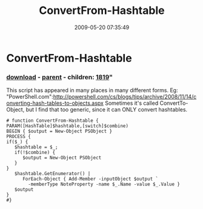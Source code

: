 ﻿---
pid:            1118
parent:         1117
children:       1819
poster:         Joel Bennett
title:          ConvertFrom-Hashtable
date:           2009-05-20 07:35:49
format:         posh
---

# ConvertFrom-Hashtable

### [download](1118.ps1) - [parent](1117.md) - children: [1819](1819.md)"

This script has appeared in many places in many different forms. Eg: "PowerShell.com":http://powershell.com/cs/blogs/tips/archive/2008/11/14/converting-hash-tables-to-objects.aspx Sometimes it's called ConvertTo-Object, but I find that too generic, since it can ONLY convert hashtables. 

```posh
# function ConvertFrom-Hashtable {
PARAM([HashTable]$hashtable,[switch]$combine)
BEGIN { $output = New-Object PSObject }
PROCESS {
if($_) { 
   $hashtable = $_;
   if(!$combine) {
      $output = New-Object PSObject
   }
}
   $hashtable.GetEnumerator() | 
      ForEach-Object { Add-Member -inputObject $output `
	  	-memberType NoteProperty -name $_.Name -value $_.Value }
   $output
}
#}
```
